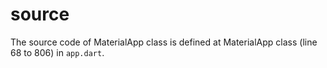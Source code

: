 # source
The source code of MaterialApp class is defined at MaterialApp class (line 68 to 806) in `app.dart`.
